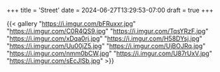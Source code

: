 +++
title = 'Street'
date = 2024-06-27T13:29:53-07:00
draft = true
+++

{{< gallery "https://i.imgur.com/bFRuxxr.jpg" "https://i.imgur.com/C0R4QS9.jpg" "https://i.imgur.com/TqsYRzF.jpg" "https://i.imgur.com/xDqa0rj.jpg" "https://i.imgur.com/H58DYsj.jpg" "https://i.imgur.com/Uu00jZ5.jpg" "https://i.imgur.com/UjBOJRq.jpg" "https://i.imgur.com/nmm0bCW.jpg" "https://i.imgur.com/U87rUxV.jpg" "https://i.imgur.com/sEcJlSb.jpg" >}}




